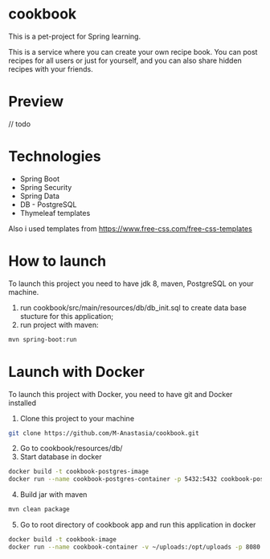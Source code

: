 # cookbook
This is a pet-project for Spring learning.

This is a service where you can create your own recipe book. You can post recipes for all users or just for yourself, and you can also share hidden recipes with your friends.

# Preview
// todo

# Technologies
* Spring Boot
* Spring Security
* Spring Data
* DB - PostgreSQL
* Thymeleaf templates

Also i used templates from https://www.free-css.com/free-css-templates
# How to launch
To launch this project you need to have jdk 8, maven, PostgreSQL on your machine.
1) run cookbook/src/main/resources/db/db_init.sql to create data base stucture for this application;
2) run project with maven: 
```sh
mvn spring-boot:run
```

# Launch with Docker
To launch this project with Docker, you need to have git and Docker installed
1) Clone this project to your machine
```sh
git clone https://github.com/M-Anastasia/cookbook.git
```
2) Go to cookbook/resources/db/
3) Start database in docker
```sh
docker build -t cookbook-postgres-image
docker run --name cookbook-postgres-container -p 5432:5432 cookbook-postgres-image
```
4) Build jar with maven
```sh
mvn clean package
```
5) Go to root directory of cookbook app and run this application in docker
```sh
docker build -t cookbook-image
docker run --name cookbook-container -v ~/uploads:/opt/uploads -p 8080:8080 cookbook-image
```